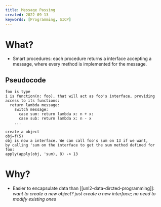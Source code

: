 ```yaml
---
title: Message Passing
created: 2022-09-13
keywords: [Programming, SICP]
---
```


# What?

- Smart procedures: each procedure returns a interface accepting a message, where every method is implemented for the message.

## Pseudocode

```
foo is type
i is function(n: foo), that will act as foo's interface, providing access to its functions:
  return lambda message:
    switch message:
      case sum: return lambda x: n + x:
      case sub: return lambda x: n - x
    ...

create a object
obj=f(5)
obj is now a interface. We can call foo's sum on 13 if we want,
by calling 'sum on the interface to get the sum method defined for foo:
apply(apply(obj, 'sum), 8) -> 13

```

# Why?

- Easier to encapsulate data than [[unl2-data-dircted-programming]]: _want to create a new object? just create a new interface; no need to modify existing ones_
